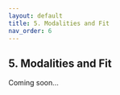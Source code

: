 ```yaml
---
layout: default
title: 5. Modalities and Fit
nav_order: 6
---
```


## 5. Modalities and Fit

Coming soon…